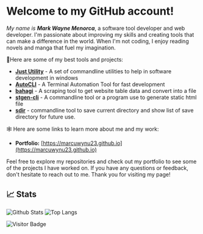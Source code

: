 

# Welcome to my **GitHub** account!

<i>My name is&nbsp;**Mark Wayne Menorca**</i>, a software tool developer and  web developer. I'm passionate about improving my skills and creating tools that can make a difference in the world. When I'm not coding, I enjoy reading novels and manga that fuel my imagination.

🙋Here are some of my best tools and projects:

* <b>[Just Utility](https://github.com/just-utility)</b> \- A set of commandline utilities to help in software development in windows
* <b>[AutoCLI](https://github.com/autocli)</b> \- A Terminal Automation Tool for fast development
* <b>[bahagi](https:/github.com/bahagi)</b> \- A scraping tool to get website table data and convert into a file
* <b>[stgen-cli](https:/github.com/stgen-cli)</b> \- A commandline tool or a program use to generate static html file
* <b>[sdir](https://github.com/sdir)</b> \- commandline tool to save current directory and show list of save directory for future use\.

🕸️ Here are some links to learn more about me and my work:

* **Portfolio:** [https://marcuwynu23.github.io](https://marcuwynu23.github.io)

Feel free to explore my repositories and check out my portfolio to see some of the projects I have worked on. If you have any questions or feedback, don't hesitate to reach out to me. Thank you for visiting my page!

## 📈 Stats

![Github Stats](https://github-readme-stats.vercel.app/api?username=marcuwynu23&count_private=true&show_icons=true&include_all_commits=true&theme=dark&layout=compact)
![Top Langs](https://github-readme-stats.vercel.app/api/top-langs/?username=marcuwynu23&hide=TeX&layout=compact&theme=dark)

![Visitor Badge](https://visitor-badge.laobi.icu/badge?page_id=marcuwynu23.marcuwynu23)
